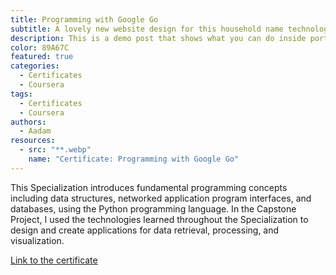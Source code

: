 ```yaml
---
title: Programming with Google Go
subtitle: A lovely new website design for this household name technology company.
description: This is a demo post that shows what you can do inside portfolio and blog posts. We’ve included everything you need to create engaging posts and case studies to show off your work in a beautiful way.
color: 89A67C
featured: true
categories:
  - Certificates
  - Coursera
tags:
  - Certificates
  - Coursera
authors:
  - Aadam
resources:
  - src: "**.webp"
    name: "Certificate: Programming with Google Go"
---
```


This Specialization introduces fundamental programming concepts including data structures, networked application program interfaces, and databases, using the Python programming language. In the Capstone Project, I used the technologies learned throughout the Specialization to design and create applications for data retrieval, processing, and visualization.

[Link to the certificate](https://www.coursera.org/account/accomplishments/specialization/certificate/MCQEBV9WPS59)
